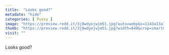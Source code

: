 ```yaml
---
title:  "Looks good?"
metadate: "hide"
categories: [ Pussy ]
image: "https://preview.redd.it/3j8wdyojwjm51.jpg?auto=webp&s=1143a13a7dedaa3ec89c8d23ac55198d30707b67"
thumb: "https://preview.redd.it/3j8wdyojwjm51.jpg?width=640&crop=smart&auto=webp&s=e6f01b0b24e33877d99befea76a584ad223f84fb"
visit: ""
---
```

Looks good?
